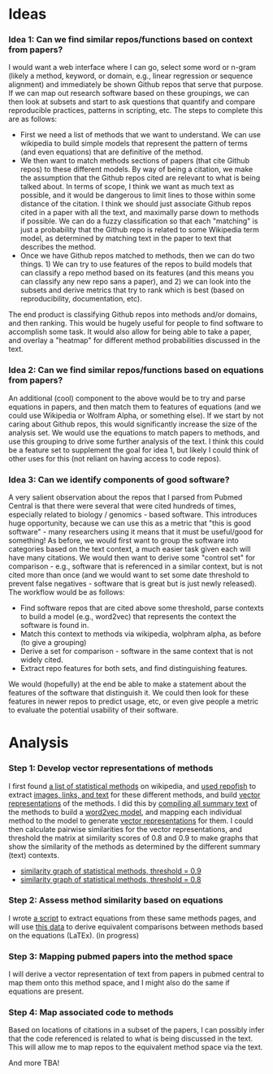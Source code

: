 # Ideas

### Idea 1: Can we find similar repos/functions based on context from papers?

I would want a web interface where I can go, select some word or n-gram (likely a method, keyword, or domain, e.g., linear regression or sequence alignment) and immediately be shown Github repos that serve that purpose. If we can map out research software based on these groupings, we can then look at subsets and start to ask questions that quantify and compare reproducible practices, patterns in scripting, etc. The steps to complete this are as follows:

- First we need a list of methods that we want to understand. We can use wikipedia to build simple models that represent the pattern of terms (and even equations) that are definitive of the method.
- We then want to match methods sections of papers (that cite Github repos) to these different models. By way of being a citation, we make the assumption that the Github repos cited are relevant to what is being talked about. In terms of scope, I think we want as much text as possible, and it would be dangerous to limit lines to those within some distance of the citation. I think we should just associate Github repos cited in a paper with all the text, and maximally parse down to methods if possible. We can do a fuzzy classification so that each "matching" is just a probability that the Github repo is related to some Wikipedia term model, as determined by matching text in the paper to text that describes the method.
- Once we have Github repos matched to methods, then we can do two things. 1) We can try to use features of the repos to build models that can classify a repo method based on its features (and this means you can classify any new repo sans a paper), and 2) we can look into the subsets and derive metrics that try to rank which is best (based on reproducibility, documentation, etc).

The end product is classifying Github repos into methods and/or domains, and then ranking. This would be hugely useful for people to find software to accomplish some task. It would also allow for being able to take a paper, and overlay a "heatmap" for different method probabilities discussed in the text.


### Idea 2: Can we find similar repos/functions based on equations from papers?
An additional (cool) component to the above would be to try and parse equations in papers, and then match them to features of equations (and we could use Wikipedia or Wolfram Alpha, or something else). If we start by not caring about Github repos, this would significantly increase the size of the analysis set. We would use the equations to match papers to methods, and use this grouping to drive some further analysis of the text. I think this could be a feature set to supplement the goal for idea 1, but likely I could think of other uses for this (not reliant on having access to code repos).


### Idea 3: Can we identify components of good software?
A very salient observation about the repos that I parsed from Pubmed Central is that there were several that were cited hundreds of times, especially related to biology / genomics - based software. This introduces huge opportunity, because we can use this as a metric that "this is good software" - many researchers using it means that it must be useful/good for something! As before, we would first want to group the software into categories based on the text context, a much easier task given each will have many citations. We would then want to derive some "control set" for comparison - e.g., software that is referenced in a similar context, but is not cited more than once (and we would want to set some date threshold to prevent false negatives - software that is great but is just newly released). The workflow would be as follows:

- Find software repos that are cited above some threshold, parse contexts to build a model (e.g., word2vec) that represents the context the software is found in.
- Match this context to methods via wikipedia, wolphram alpha, as before (to give a grouping)
- Derive a set for comparison - software in the same context that is not widely cited.
- Extract repo features for both sets, and find distinguishing features.

We would (hopefully) at the end be able to make a statement about the features of the software that distinguish it. We could then look for these features in newer repos to predict usage, etc, or even give people a metric to evaluate the potential usability of their software.


# Analysis

### Step 1: Develop vector representations of methods
I first found [a list of statistical methods](https://en.wikipedia.org/wiki/List_of_statistics_articles) on wikipedia, and [used repofish](0.make_method_models.py) to extract [images, links, and text](wikipedia_methods.json) for these different methods, and build [vector representations](../models/method_vectors.tsv) of the methods. I did this by [compiling all summary text](method_sentences.txt) of the methods to build a [word2vec model](../models/methods_word2vec.word2vec), and mapping each individual method to the model to generate [vector representations](../models/method_vectors.tsv) for them. I could then calculate pairwise similarities for the vector representations, and threshold the matrix at similarity scores of 0.8 and 0.9 to make graphs that show the similarity of the methods as determined by the different summary (text) contexts.

- [similarity graph of statistical methods, threshold = 0.9](https://labs.graphistry.com/graph/graph.html?type=vgraph&viztoken=acabb667a7d268b52caf34c67f1c86de6177f5d6&usertag=72805b68-pygraphistry-0.9.27&info=true&dataset=Users%2FRKRIEGOLNR_lwxhqwbjpfee2d9rudi&play=0)
- [similarity graph of statistical methods, threshold = 0.8](https://labs.graphistry.com/graph/graph.html?type=vgraph&viztoken=2f7e6fb4440069813acdd10d8bc79ac4156fee00&usertag=72805b68-pygraphistry-0.9.27&info=true&dataset=Users%2FWVVV9SXTAS_h4dn3ln5n4dt49uow29&play=0)

### Step 2: Assess method similarity based on equations
I wrote [a script](2.extract_equations.py) to extract equations from these same methods pages, and will use [this data](wikipedia_methods.json) to derive equivalent comparisons between methods based on the equations (LaTEx). (in progress)


### Step 3: Mapping pubmed papers into the method space
I will derive a vector representation of text from papers in pubmed central to map them onto this method space, and I might also do the same if equations are present.


### Step 4: Map associated code to methods
Based on locations of citations in a subset of the papers, I can possibly infer that the code referenced is related to what is being discussed in the text. This will allow me to map repos to the equivalent method space via the text.

And more TBA!
